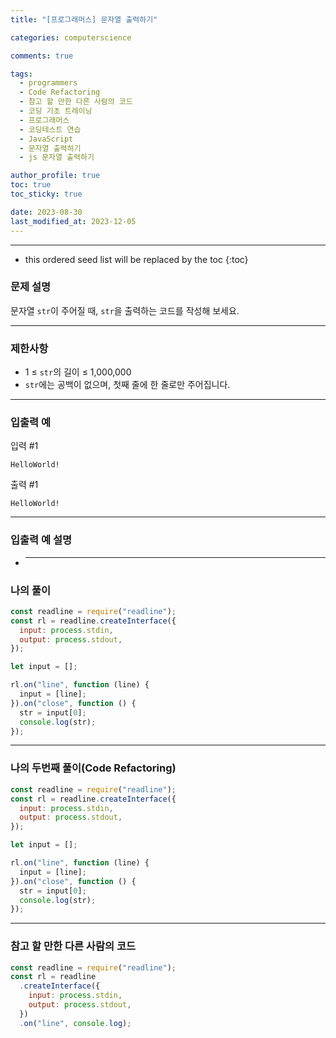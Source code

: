 ```yaml
---
title: "[프로그래머스] 문자열 출력하기"

categories: computerscience

comments: true

tags:
  - programmers
  - Code Refactoring
  - 참고 할 만한 다른 사람의 코드
  - 코딩 기초 트레이닝
  - 프로그래머스
  - 코딩테스트 연습
  - JavaScript
  - 문자열 출력하기
  - js 문자열 출력하기

author_profile: true
toc: true
toc_sticky: true

date: 2023-08-30
last_modified_at: 2023-12-05
---
```


---

<!-- prettier-ignore -->
* this ordered seed list will be replaced by the toc 
{:toc}

### 문제 설명

문자열 `str`이 주어질 때, `str`을 출력하는 코드를 작성해 보세요.

---

### 제한사항

- 1 ≤ `str`의 길이 ≤ 1,000,000
- `str`에는 공백이 없으며, 첫째 줄에 한 줄로만 주어집니다.

---

### 입출력 예

입력 #1

`HelloWorld!`

출력 #1

`HelloWorld!`

---

### 입출력 예 설명

- ***

### 나의 풀이

```jsx
const readline = require("readline");
const rl = readline.createInterface({
  input: process.stdin,
  output: process.stdout,
});

let input = [];

rl.on("line", function (line) {
  input = [line];
}).on("close", function () {
  str = input[0];
  console.log(str);
});
```

---

### 나의 두번째 풀이(Code Refactoring)

```jsx
const readline = require("readline");
const rl = readline.createInterface({
  input: process.stdin,
  output: process.stdout,
});

let input = [];

rl.on("line", function (line) {
  input = [line];
}).on("close", function () {
  str = input[0];
  console.log(str);
});
```

---

### 참고 할 만한 다른 사람의 코드

```jsx
const readline = require("readline");
const rl = readline
  .createInterface({
    input: process.stdin,
    output: process.stdout,
  })
  .on("line", console.log);
```

